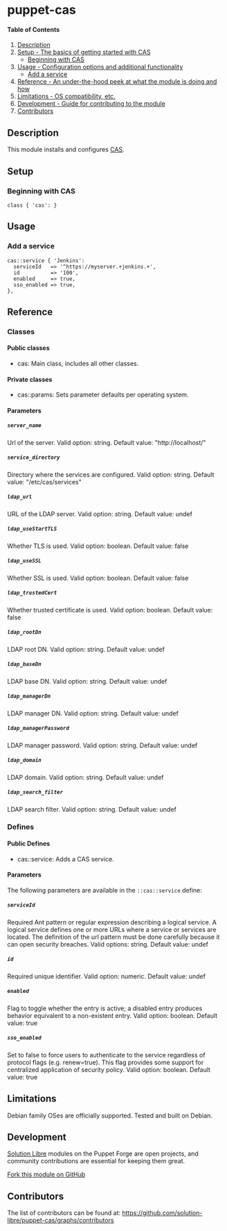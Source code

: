 # puppet-cas

#### Table of Contents

1. [Description](#description)
2. [Setup - The basics of getting started with CAS](#setup)
    * [Beginning with CAS](#beginning-with-cas)
3. [Usage - Configuration options and additional functionality](#usage)
    * [Add a service](#add-a-service)
4. [Reference - An under-the-hood peek at what the module is doing and how](#reference)
5. [Limitations - OS compatibility, etc.](#limitations)
6. [Development - Guide for contributing to the module](#development)
7. [Contributors](#contributors)

## Description

This module installs and configures [CAS](https://wiki.jasig.org/display/CAS/Home).

## Setup

### Beginning with CAS

```puppet
class { 'cas': }
```

## Usage

### Add a service

```puppet
cas::service { 'Jenkins':
  serviceId   => '^https://myserver.+jenkins.+',
  id          => '100',
  enabled     => true,
  sso_enabled => true,
},
```

## Reference

### Classes

#### Public classes

* cas: Main class, includes all other classes.

#### Private classes

* cas::params: Sets parameter defaults per operating system.

#### Parameters

##### `server_name`

Url of the server. Valid option: string. Default value: "http://localhost/"

##### `service_directory`

Directory where the services are configured. Valid option: string. Default value: "/etc/cas/services"

##### `ldap_url`

URL of the LDAP server. Valid option: string. Default value: undef

##### `ldap_useStartTLS`

Whether TLS is used. Valid option: boolean. Default value: false

##### `ldap_useSSL`

Whether SSL is used. Valid option: boolean. Default value: false

##### `ldap_trustedCert`

Whether trusted certificate is used. Valid option: boolean. Default value: false

##### `ldap_rootDn`

LDAP root DN. Valid option: string. Default value: undef

##### `ldap_baseDn`

LDAP base DN. Valid option: string. Default value: undef

##### `ldap_managerDn` 

LDAP manager DN. Valid option: string. Default value: undef

##### `ldap_managerPassword` 

LDAP manager password. Valid option: string. Default value: undef

##### `ldap_domain`

LDAP domain. Valid option: string. Default value: undef

##### `ldap_search_filter`

LDAP search filter. Valid option: string. Default value: undef

### Defines

#### Public Defines

* cas::service: Adds a CAS service.

#### Parameters

The following parameters are available in the `::cas::service` define:

##### `serviceId`

Required Ant pattern or regular expression describing a logical service. A logical service defines one or more URLs where a service or services are located. The definition of the url pattern must be done carefully because it can open security breaches. Valid options: string. Default value: undef

##### `id`

Required unique identifier. Valid option: numeric. Default value: undef

##### `enabled`

Flag to toggle whether the entry is active; a disabled entry produces behavior equivalent to a non-existent entry. Valid option: boolean. Default value: true

##### `sso_enabled`
Set to false to force users to authenticate to the service regardless of protocol flags (e.g. renew=true). This flag provides some support for centralized application of security policy. Valid option: boolean. Default value: true

## Limitations

Debian family OSes are officially supported. Tested and built on Debian.

## Development

[Solution Libre](https://www.solution-libre.fr) modules on the Puppet Forge are open projects, and community contributions are essential for keeping them great.

[Fork this module on GitHub](https://github.com/solution-libre/puppet-cas/fork)

## Contributors

The list of contributors can be found at: https://github.com/solution-libre/puppet-cas/graphs/contributors
